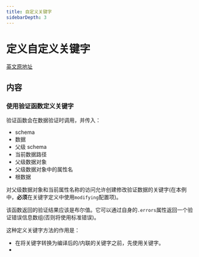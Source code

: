 ```yaml
---
title: 自定义关键字
sidebarDepth: 3
---
```


# 定义自定义关键字

[英文原地址](https://github.com/ajv-validator/ajv/blob/master/CUSTOM.md)

## 内容

### 使用验证函数定义关键字

验证函数会在数据验证时调用，并传入：

- schema
- 数据
- 父级 schema
- 当前数据路径
- 父级数据对象
- 父级数据对象中的属性名
- 根数据

对父级数据对象和当前属性名称的访问允许创建修改验证数据的关键字(在本例中，**必须**在关键字定义中使用`modifying`配置项)。

该函数返回的验证结果应该是布尔值。它可以通过自身的`.errors`属性返回一个验证错误信息数组(否则将使用标准错误)。

这种定义关键字方法的作用是：

- 在将关键字转换为编译后的/内联的关键字之前，先使用关键字。
- 

























